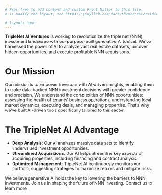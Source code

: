 ```yaml
---
# Feel free to add content and custom Front Matter to this file.
# To modify the layout, see https://jekyllrb.com/docs/themes/#overriding-theme-defaults

# layout: home
---
```


**TripleNet AI Ventures** is working to revolutionize the triple net (NNN) investment landscape with our purpose-built generative AI toolset. We’ve harnessed the power of AI to analyze vast real estate datasets, uncover hidden opportunities, and execute profitable NNN acquisitions.

# Our Mission

Our mission is to empower investors with AI-driven insights, enabling them to make data-backed NNN investment decisions with greater confidence and precision. We understand the complexities of NNN opportunities: assessing the health of tenants’ business operations, understanding local market dynamics, executing deals, and managing properties. That’s why we’ve built AI-driven tools specifically tailored to this sector.

# The TripleNet AI Advantage

* **Deep Analysis**: Our AI analyzes massive data sets to identify undervalued investment opportunities.
* **Streamlined Acquisitions**: Our AI helps streamline key aspects of acquiring properties, including financing and contract analysis.
* **Optimized Management**: TripleNet AI continuously monitors our portfolio, suggesting strategies to maximize returns and mitigate risks.

We believe generative AI holds the key to lowering the barriers to NNN investments. Join us in shaping the future of NNN investing. Contact us to learn more.